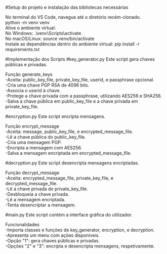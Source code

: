 #Setup do projeto e instalação das bibliotecas necessárias

No terminal do VS Code, navegue até o diretório recém-clonado.<br>
python -m venv venv<br>
Ative o ambiente virtual:<br>
No Windows: .\\venv\\Scripts\\activate<br>
No macOS/Linux: source venv/bin/activate<br>
Instale as dependências dentro do ambiente virtual: pip install -r requirements.txt<br>

#Implementação dos Scripts
  #key_generator.py
Este script gera chaves públicas e privadas.<br>

Função generate_keys<br>
-Aceita: public_key_file, private_key_file, userid, e passphrase opcional.<br>
-Cria uma chave PGP RSA de 4096 bits.<br>
-Associa o userid à chave.<br>
-Protege a chave privada com a passphrase, utilizando AES256 e SHA256.<br>
-Salva a chave pública em public_key_file e a chave privada em private_key_file. <br>

  #encryption.py
Este script encripta mensagens.<br>

Função encrypt_message<br>
-Aceita: message, public_key_file, e encrypted_message_file.<br>
-Lê a chave pública do public_key_file.<br>
-Cria uma mensagem PGP.<br>
-Encripta a mensagem com AES256.<br>
-Salva a mensagem encriptada em encrypted_message_file.<br>

  #decryption.py
Este script desencripta mensagens encriptadas.<br>

Função decrypt_message<br>
-Aceita: encrypted_message_file, private_key_file, e decrypted_message_file.<br>
-Lê a chave privada do private_key_file.<br>
-Desbloqueia a chave privada.<br>
-Lê a mensagem encriptada.<br>
-Tenta desencriptar a mensagem.<br>

  #main.py
Este script contém a interface gráfica do utilizador.<br>

Funcionalidades<br>
-Importa classes e funções de key_generator, encryption, e decryption.<br>
-Apresenta um menu com ações disponíveis.<br>
-Opção "1": gera chaves públicas e privadas.<br>
-Opções "2" e "3": encripta e desencripta mensagens, respetivamente.<br>
